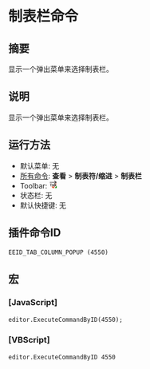 # 制表栏命令

## 摘要

显示一个弹出菜单来选择制表栏。

## 说明

显示一个弹出菜单来选择制表栏。

## 运行方法

- 默认菜单: 无
- [所有命令](../tools/all_commands): **查看** \> **制表符/缩进** \> **制表栏**
- Toolbar:
![](../../images/tab_column24x16.png)
- 状态栏: 无
- 默认快捷键: 无

## 插件命令ID

```
EEID_TAB_COLUMN_POPUP (4550)
```

## 宏

### \[JavaScript\]

```
editor.ExecuteCommandByID(4550);
```

### \[VBScript\]

```
editor.ExecuteCommandByID 4550
```
